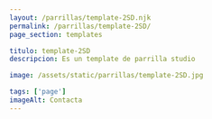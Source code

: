 ```yaml
---
layout: /parrillas/template-2SD.njk
permalink: /parrillas/template-2SD/
page_section: templates

titulo: template-2SD
descripcion: Es un template de parrilla studio

image: /assets/static/parrillas/template-2SD.jpg

tags: ['page']
imageAlt: Contacta
---
```


